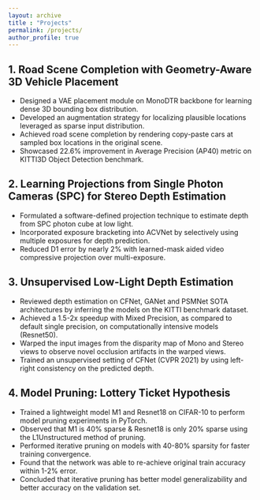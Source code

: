 ```yaml
---
layout: archive
title : "Projects"
permalink: /projects/
author_profile: true
---
```


## 1. **Road Scene Completion with Geometry-Aware 3D Vehicle Placement** 
  *	Designed a VAE placement module on MonoDTR backbone for learning dense 3D bounding box distribution.
  *	Developed an augmentation strategy for localizing plausible locations leveraged as sparse input distribution.
  *	Achieved road scene completion by rendering copy-paste cars at sampled box locations in the original scene.
  *	Showcased 22.6% improvement in Average Precision (AP40) metric on KITTI3D Object Detection benchmark.


## 2. **Learning Projections from Single Photon Cameras (SPC) for Stereo Depth Estimation** 
  *	Formulated a software-defined projection technique to estimate depth from SPC photon cube at low light.
  *	Incorporated exposure bracketing into ACVNet by selectively using multiple exposures for depth prediction.
  * Reduced D1 error by nearly 2% with learned-mask aided video compressive projection over multi-exposure.

## 3. **Unsupervised Low-Light Depth Estimation**
  *	Reviewed depth estimation on CFNet, GANet and PSMNet SOTA architectures by inferring the models on the KITTI benchmark dataset.
  *	Achieved a 1.5-2x speedup with Mixed Precision, as compared to default single precision, on computationally intensive models (Resnet50).
  *	Warped the input images from the disparity map of Mono and Stereo views to observe novel occlusion artifacts in the warped views.
  *	Trained an unsupervised setting of CFNet (CVPR 2021) by using left-right consistency on the predicted depth. 

  
## 4. **Model Pruning: Lottery Ticket Hypothesis** 
  *	Trained a lightweight model M1 and Resnet18 on CIFAR-10 to perform model pruning experiments in PyTorch.
  *	Observed that M1 is 40% sparse & Resnet18 is only 20% sparse using the L1Unstructured method of pruning. 
  *	Performed iterative pruning on models with 40-80% sparsity for faster training convergence.
  *	Found that the network was able to re-achieve original train accuracy within 1-2% error.
  *	Concluded that iterative pruning has better model generalizability and better accuracy on the validation set. 

  
 
